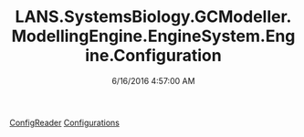 ﻿---
title: LANS.SystemsBiology.GCModeller.ModellingEngine.EngineSystem.Engine.Configuration
date: 6/16/2016 4:57:00 AM
---

[ConfigReader](T-LANS.SystemsBiology.GCModeller.ModellingEngine.EngineSystem.Engine.Configuration.ConfigReader.html)
[Configurations](T-LANS.SystemsBiology.GCModeller.ModellingEngine.EngineSystem.Engine.Configuration.Configurations.html)
